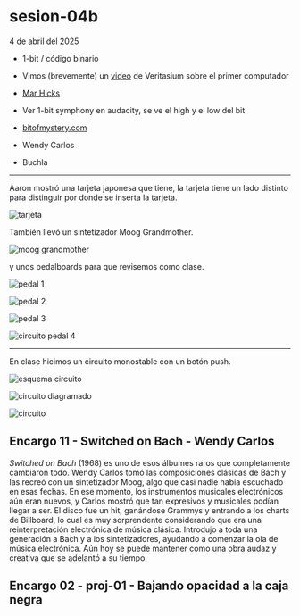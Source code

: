 # sesion-04b

4 de abril del 2025

- 1-bit / código binario

- Vimos (brevemente) un [video](https://youtu.be/FU_YFpfDqqA) de Veritasium sobre el primer computador

- [Mar Hicks](https://marhicks.com/index.html)

- Ver 1-bit symphony en audacity, se ve el high y el low del bit

- [bitofmystery.com](https://bitofmystery.com/)

- Wendy Carlos

- Buchla

***

Aaron mostró una tarjeta japonesa que tiene, la tarjeta tiene un lado distinto para distinguir por donde se inserta la tarjeta.

![tarjeta](./archivos/4b_0.png)

También llevó un sintetizador Moog Grandmother.

![moog grandmother](./archivos/4b_6.png)

y unos pedalboards para que revisemos como clase.

![pedal 1](./archivos/4b_2.png)

![pedal 2](./archivos/4b_3.png)

![pedal 3](./archivos/4b_4.png)

![circuito pedal 4](./archivos/4b_5.png)

***

En clase hicimos un circuito monostable con un botón push.

![esquema circuito](/00-docentes/sesion-04b/archivos/mono_sch.png)

![circuito diagramado](/00-docentes/sesion-04b/archivos/monostable.png)

![circuito](./archivos/4b_1_1.png)

## Encargo 11 - Switched on Bach - Wendy Carlos

*Switched on Bach* (1968) es uno de esos álbumes raros que completamente cambiaron todo. Wendy Carlos tomó las composiciones clásicas de Bach y las recreó con un sintetizador Moog, algo que casi nadie había escuchado en esas fechas. En ese momento, los instrumentos musicales electrónicos aún eran nuevos, y Carlos mostró que tan expresivos y musicales podían llegar a ser. El disco fue un hit, ganándose Grammys y entrando a los charts de Billboard, lo cual es muy sorprendente considerando que era una reinterpretación electrónica de música clásica. Introdujo a toda una generación a Bach y a los sintetizadores, ayudando a comenzar la ola de música electrónica. Aún hoy se puede mantener como una obra audaz y creativa que se adelantó a su tiempo.

## Encargo 02 - proj-01 - Bajando opacidad a la caja negra
